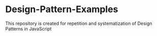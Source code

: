 # Design-Pattern-Examples
This repository is created for repetition and systematization of Design Patterns in JavaScript
